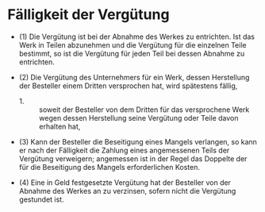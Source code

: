 # Fälligkeit der Vergütung

- (1) Die Vergütung ist bei der Abnahme des Werkes zu entrichten. Ist das Werk in Teilen abzunehmen und die Vergütung für die einzelnen Teile bestimmt, so ist die Vergütung für jeden Teil bei dessen Abnahme zu entrichten.

- (2) Die Vergütung des Unternehmers für ein Werk, dessen Herstellung der Besteller einem Dritten versprochen hat, wird spätestens fällig, <dl style="font-weight:normal;font-style:normal;text-decoration:none;"><dt>1.</dt><dd style="font-weight:normal;font-style:normal;text-decoration:none;"><div>soweit der Besteller von dem Dritten für das versprochene Werk wegen dessen Herstellung seine Vergütung oder Teile davon erhalten hat,

- (3) Kann der Besteller die Beseitigung eines Mangels verlangen, so kann er nach der Fälligkeit die Zahlung eines angemessenen Teils der Vergütung verweigern; angemessen ist in der Regel das Doppelte der für die Beseitigung des Mangels erforderlichen Kosten.

- (4) Eine in Geld festgesetzte Vergütung hat der Besteller von der Abnahme des Werkes an zu verzinsen, sofern nicht die Vergütung gestundet ist.

